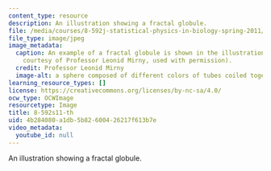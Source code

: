 ```yaml
---
content_type: resource
description: An illustration showing a fractal globule.
file: /media/courses/8-592j-statistical-physics-in-biology-spring-2011/4b284080a1db5b82600426217f613b7e_8-592s11-th.jpg
file_type: image/jpeg
image_metadata:
  caption: An example of a fractal globule is shown in the illustration above (Image
    courtesy of Professor Leonid Mirny, used with permission).
  credit: Professor Leonid Mirny
  image-alt: a sphere composed of different colors of tubes coiled together.
learning_resource_types: []
license: https://creativecommons.org/licenses/by-nc-sa/4.0/
ocw_type: OCWImage
resourcetype: Image
title: 8-592s11-th
uid: 4b284080-a1db-5b82-6004-26217f613b7e
video_metadata:
  youtube_id: null
---
```

An illustration showing a fractal globule.